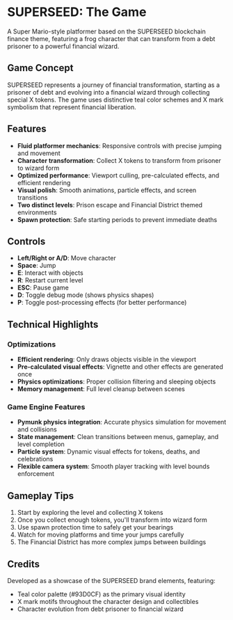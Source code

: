 # SUPERSEED: The Game

A Super Mario-style platformer based on the SUPERSEED blockchain finance theme, featuring a frog character that can transform from a debt prisoner to a powerful financial wizard.

## Game Concept

SUPERSEED represents a journey of financial transformation, starting as a prisoner of debt and evolving into a financial wizard through collecting special X tokens. The game uses distinctive teal color schemes and X mark symbolism that represent financial liberation.

## Features

- **Fluid platformer mechanics**: Responsive controls with precise jumping and movement
- **Character transformation**: Collect X tokens to transform from prisoner to wizard form
- **Optimized performance**: Viewport culling, pre-calculated effects, and efficient rendering
- **Visual polish**: Smooth animations, particle effects, and screen transitions
- **Two distinct levels**: Prison escape and Financial District themed environments
- **Spawn protection**: Safe starting periods to prevent immediate deaths

## Controls

- **Left/Right or A/D**: Move character
- **Space**: Jump
- **E**: Interact with objects
- **R**: Restart current level
- **ESC**: Pause game
- **D**: Toggle debug mode (shows physics shapes)
- **P**: Toggle post-processing effects (for better performance)

## Technical Highlights

### Optimizations

- **Efficient rendering**: Only draws objects visible in the viewport
- **Pre-calculated visual effects**: Vignette and other effects are generated once
- **Physics optimizations**: Proper collision filtering and sleeping objects
- **Memory management**: Full level cleanup between scenes

### Game Engine Features

- **Pymunk physics integration**: Accurate physics simulation for movement and collisions
- **State management**: Clean transitions between menus, gameplay, and level completion
- **Particle system**: Dynamic visual effects for tokens, deaths, and celebrations
- **Flexible camera system**: Smooth player tracking with level bounds enforcement

## Gameplay Tips

1. Start by exploring the level and collecting X tokens
2. Once you collect enough tokens, you'll transform into wizard form
3. Use spawn protection time to safely get your bearings
4. Watch for moving platforms and time your jumps carefully
5. The Financial District has more complex jumps between buildings

## Credits

Developed as a showcase of the SUPERSEED brand elements, featuring:
- Teal color palette (#93D0CF) as the primary visual identity
- X mark motifs throughout the character design and collectibles
- Character evolution from debt prisoner to financial wizard
